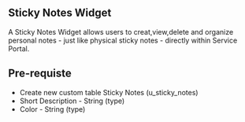 ## Sticky Notes Widget

A Sticky Notes Widget allows users to creat,view,delete and organize personal notes - just like physical sticky notes - directly within Service Portal.

## Pre-requiste 
- Create new custom table Sticky Notes (u_sticky_notes)
- Short Description - String (type)
- Color - String (type)

